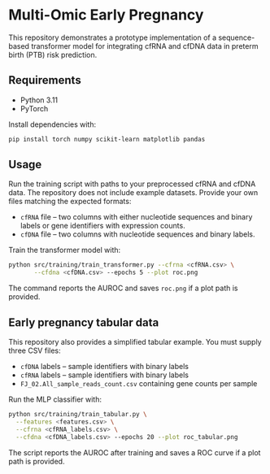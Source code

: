 # Multi-Omic Early Pregnancy

This repository demonstrates a prototype implementation of a sequence-based transformer model for integrating cfRNA and cfDNA data in preterm birth (PTB) risk prediction.

## Requirements

- Python 3.11
- PyTorch

Install dependencies with:

```bash
pip install torch numpy scikit-learn matplotlib pandas
```

## Usage

Run the training script with paths to your preprocessed cfRNA and cfDNA data.
The repository does not include example datasets. Provide your own files matching
the expected formats:

* ``cfRNA`` file – two columns with either nucleotide sequences and binary labels
  or gene identifiers with expression counts.
* ``cfDNA`` file – two columns with nucleotide sequences and binary labels.

Train the transformer model with:

```bash
python src/training/train_transformer.py --cfrna <cfRNA.csv> \
       --cfdna <cfDNA.csv> --epochs 5 --plot roc.png
```

The command reports the AUROC and saves ``roc.png`` if a plot path is provided.

## Early pregnancy tabular data

This repository also provides a simplified tabular example. You must supply three CSV files:

* ``cfDNA`` labels – sample identifiers with binary labels
* ``cfRNA`` labels – sample identifiers with binary labels
* ``FJ_02.All_sample_reads_count.csv`` containing gene counts per sample

Run the MLP classifier with:

```bash
python src/training/train_tabular.py \
  --features <features.csv> \
  --cfrna <cfRNA_labels.csv> \
  --cfdna <cfDNA_labels.csv> --epochs 20 --plot roc_tabular.png
```

The script reports the AUROC after training and saves a ROC curve if a plot path is provided.
